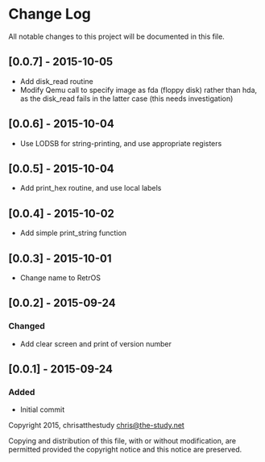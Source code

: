 # Change Log

All notable changes to this project will be documented in this file.

## [0.0.7] - 2015-10-05
- Add disk_read routine
- Modify Qemu call to specify image as fda (floppy disk) rather than hda, as
  the disk_read fails in the latter case (this needs investigation)

## [0.0.6] - 2015-10-04
- Use LODSB for string-printing, and use appropriate registers

## [0.0.5] - 2015-10-04
- Add print_hex routine, and use local labels

## [0.0.4] - 2015-10-02
- Add simple print_string function

## [0.0.3] - 2015-10-01
- Change name to RetrOS

## [0.0.2] - 2015-09-24

### Changed
- Add clear screen and print of version number

## [0.0.1] - 2015-09-24

### Added
- Initial commit

Copyright 2015, chrisatthestudy <chris@the-study.net>

Copying and distribution of this file, with or without modification, are
permitted provided the copyright notice and this notice are preserved.
